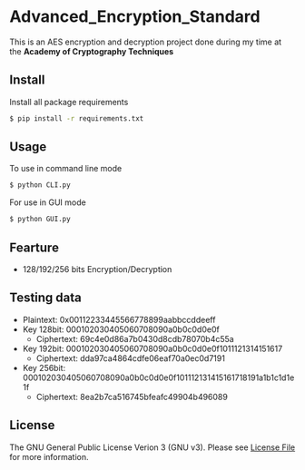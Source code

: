 # Advanced_Encryption_Standard

This is an AES encryption and decryption project done during my time at the **Academy of Cryptography Techniques**


## Install

Install all package requirements

``` bash
$ pip install -r requirements.txt
```

## Usage
To use in command line mode
``` bash
$ python CLI.py
```

For use in GUI mode
``` bash
$ python GUI.py
```

## Fearture

- 128/192/256 bits Encryption/Decryption

## Testing data

- Plaintext: 0x00112233445566778899aabbccddeeff
- Key 128bit: 000102030405060708090a0b0c0d0e0f
  - Ciphertext: 69c4e0d86a7b0430d8cdb78070b4c55a
- Key 192bit: 000102030405060708090a0b0c0d0e0f1011121314151617
  - Ciphertext: dda97ca4864cdfe06eaf70a0ec0d7191
- Key 256bit: 000102030405060708090a0b0c0d0e0f101112131415161718191a1b1c1d1e1f
  - Ciphertext: 8ea2b7ca516745bfeafc49904b496089


## License

The GNU General Public License Verion 3 (GNU v3). Please see [License File](LICENSE) for more information.
